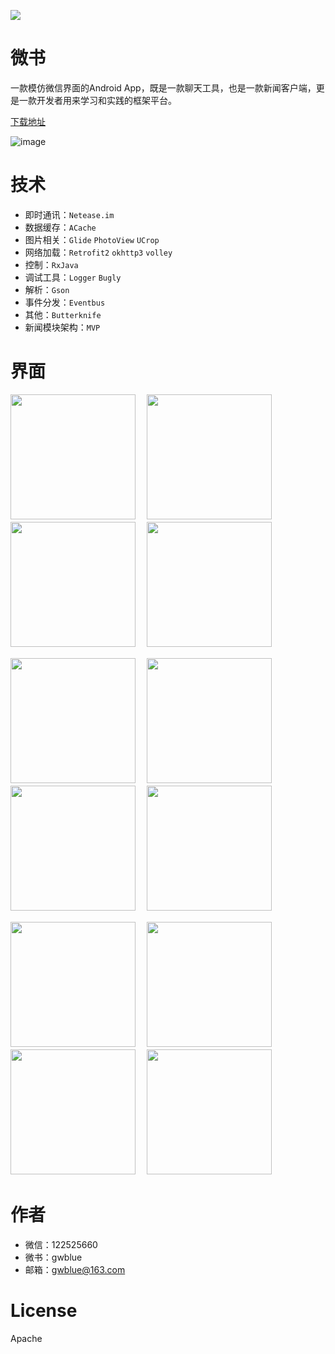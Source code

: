 
<a href='https://bintray.com/gwball/maven/drouter-plugin?source=watch' alt='Get automatic notifications about new "drouter-plugin" versions'><img src='https://www.bintray.com/docs/images/bintray_badge_color.png'></a>

# 微书

一款模仿微信界面的Android App，既是一款聊天工具，也是一款新闻客户端，更是一款开发者用来学习和实践的框架平台。

[下载地址](https://www.pgyer.com/weishu2)


![image](https://static.pgyer.com/app/qrcode/weishu2)

# 技术
- 即时通讯：`Netease.im`
- 数据缓存：`ACache`
- 图片相关：`Glide` `PhotoView` `UCrop`
- 网络加载：`Retrofit2` `okhttp3` `volley`
- 控制：`RxJava`
- 调试工具：`Logger` `Bugly`
- 解析：`Gson`
- 事件分发：`Eventbus`
- 其他：`Butterknife`
- 新闻模块架构：`MVP`

# 界面
<img src="weishu/png/register.png" width = 200>　
<img src="weishu/png/home1.png" width = 200>　
<img src="weishu/png/message.png" width = 200>　
<img src="weishu/png/home2.png" width = 200>

<img src="weishu/png/home3.png" width = 200>　
<img src="weishu/png/home4.png" width = 200>　
<img src="weishu/png/netease_news.png" width = 200>　
<img src="weishu/png/netease_detail.png" width = 200>

<img src="weishu/png/developer.png" width = 200>　
<img src="weishu/png/speed.png" width = 200>　
<img src="weishu/png/browser.png" width = 200>　
<img src="weishu/png/about.png" width = 200>

# 作者
- 微信：122525660
- 微书：gwblue
- 邮箱：gwblue@163.com

# License
Apache
